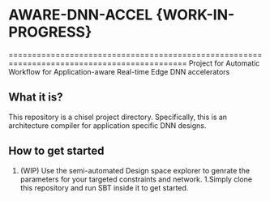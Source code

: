 # AWARE-DNN-ACCEL {WORK-IN-PROGRESS}
============================================================================================
Project for Automatic Workflow for Application-aware Real-time Edge DNN accelerators
## What it is?
This repository is a chisel project directory. Specifically, this is an architecture compiler for application specific DNN designs. 
## How to get started
1. (WIP) Use the semi-automated Design space explorer to genrate the parameters for your targeted constraints and network.
1.Simply clone this repository and run SBT inside it to get started.


